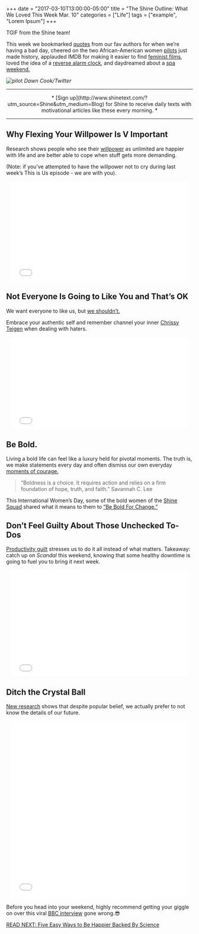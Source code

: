 +++
  date = "2017-03-10T13:00:00-05:00"
  title = "The Shine Outline: What We Loved This Week Mar. 10"
  categories = ["Life"]
  tags = ["example", "Lorem Ipsum"]
+++



<span class="dropcap">T</span>GIF from the Shine team! 

This week we bookmarked [quotes](https://www.bustle.com/p/21-literary-quotes-to-read-when-youre-having-a-bad-day-39764) from our fav authors for when we’re having a bad day, cheered on the two African-American women [pilots](http://hellogiggles.com/african-american-women-pilots/) just made history, applauded IMDB for making it easier to find [feminist films](http://money.cnn.com/2017/03/07/media/feminist-films-imdb/), loved the idea of a [reverse alarm clock](http://wonderfulengineering.com/reverse-alarm-clock-yawns-to-remind-you-to-sleep-on-time/), and daydreamed about a [spa weekend.](http://giveaways.fab.com/landing?promo_id=758f015b-9a32-4d96-97b2-7fbefa1701be&campaign_id=1083&utm_campaign=Revive-Re-energize&utm_medium=sweeps&utm_source=Shine-Text)

![pilot](//images.contentful.com/awpxl2koull4/5ShQk8ATO8QcAK4uIgMUem/8c67e3b100646956a3b66d5abfbf288d/pilot.jpg)
*Dawn Cook/Twitter*

---

<center>* [Sign up](http://www.shinetext.com/?utm_source=Shine&utm_medium=Blog) for Shine to receive daily texts with motivational articles like these every morning. *</center>

---


## Why Flexing Your Willpower Is V Important

Research shows people who see their [willpower](http://www.shape.com/lifestyle/mind-and-body/how-to-increase-willpower) as unlimited are happier with life and are better able to cope when stuff gets more demanding. 

(Note: if you’ve attempted to have the willpower not to cry during last week’s This is Us episode - we are with you).

<center> <iframe src="//giphy.com/embed/3ohzdIrGN3K0nIX8bK" width="480" height="270" frameBorder="0" class="giphy-embed" allowFullScreen></iframe><p><a href="http://giphy.com/gifs/nbcthisisus-nbc-3ohzdIrGN3K0nIX8bK"></a></p> </center>

## Not Everyone Is Going to Like You and That’s OK
We want everyone to like us, but [we shouldn’t. ](http://advice.shinetext.com/articles/the-gorgeous-reality-of-not-being-well-liked-by-everyone/?utm_source=Shine&utm_medium=Blog)

Embrace your authentic self and remember channel your inner [Chrissy Teigen](http://www.cosmopolitan.com.au/celebrity/chrissy-teigen-burns-twitter-hater-john-legend-divorce-21027) when dealing with haters. 

<center> <iframe src="//giphy.com/embed/l44QnPngm2dpFnF1C" width="480" height="249" frameBorder="0" class="giphy-embed" allowFullScreen></iframe><p><a href="http://giphy.com/gifs/eonline-academy-awards-red-carpet-l44QnPngm2dpFnF1C"></a></p> </center>

## Be Bold. 
Living a bold life can feel like a luxury held for pivotal moments. The truth is, we make statements every day and often dismiss our own everyday [moments of courage. ](https://www.pickthebrain.com/blog/6-things-bold-people-live-courageous-life/)

> “Boldness is a choice. It requires action and relies on a firm foundation of hope, truth, and faith.”
Savannah C. Lee

This International Women’s Day, some of the bold women of the [Shine Squad](http://shinetext.com/?utm_source=Shine&utm_campaign=ShineOutline31017&utm_medium=Blog) shared what it means to them to [“Be Bold For Change.”](http://advice.shinetext.com/articles/we-asked-real-women-what-be-bold-for-change-means-to-them/?utm_source=Shine&utm_medium=Blog)

## Don’t Feel Guilty About Those Unchecked To-Dos

[Productivity guilt](http://www.lifehack.org/335662/how-avoid-productivity-guilt-and-become-more-productive-the-process) stresses us to do it all instead of what matters. Takeaway: catch up on *Scandal* this weekend, knowing that some healthy downtime is going to fuel you to bring it next week.

<center> <iframe src="//giphy.com/embed/7iIKqAYX0TwQ0" width="480" height="288" frameBorder="0" class="giphy-embed" allowFullScreen></iframe><p><a href="http://giphy.com/gifs/scandal-olivia-pope-gif-7iIKqAYX0TwQ0"></a></p> </center>

## Ditch the Crystal Ball 
[New research](http://www.beliefnet.com/inspiration/the-art-of-embracing-uncertainty.aspx) shows that despite popular belief, we actually prefer to not know the details of our future. 

<center> <iframe src="//giphy.com/embed/l0HlQdWFKZvb6CEq4" width="480" height="480" frameBorder="0" class="giphy-embed" allowFullScreen></iframe><p><a href="http://giphy.com/gifs/art-animation-black-and-white-l0HlQdWFKZvb6CEq4"></a></p> </center>

Before you head into your weekend, highly recommend getting your giggle on over this viral [BBC interview](http://www.glamour.com/story/toddler-interrupted-bbc-interview-viral-video) gone wrong.😎

[READ NEXT: Five Easy Ways to Be Happier Backed By Science](http://advice.shinetext.com/articles/five-easy-ways-to-be-happier-backed-by-science/?utm_source=Shine&utm_medium=Blog)

<div class="pubexchange_module" id="pubexchange_below_content" data-pubexchange-module-id="2323"></div>

<script>(function(w, d, s, id) {
 w.PUBX=w.PUBX || {pub: "shine_text", discover: false, lazy: true};
 var js, pjs = d.getElementsByTagName(s)[0];
 if (d.getElementById(id)) return;
 js = d.createElement(s); js.id = id; js.async = true;
 js.src = "//main.pubexchange.com/loader.min.js";
 pjs.parentNode.insertBefore(js, pjs);
}(window, document, "script", "pubexchange-jssdk"));</script>
